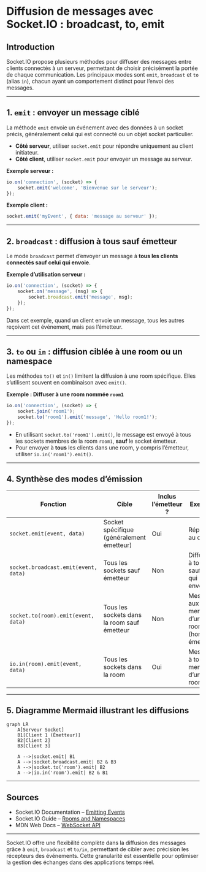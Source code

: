 # Diffusion de messages avec Socket.IO : broadcast, to, emit

## Introduction

Socket.IO propose plusieurs méthodes pour diffuser des messages entre clients connectés à un serveur, permettant de choisir précisément la portée de chaque communication. Les principaux modes sont `emit`, `broadcast` et `to` (alias `in`), chacun ayant un comportement distinct pour l’envoi des messages.

---

## 1. `emit` : envoyer un message ciblé

La méthode `emit` envoie un événement avec des données à un socket précis, généralement celui qui est connecté ou un objet socket particulier.

- **Côté serveur**, utiliser `socket.emit` pour répondre uniquement au client initiateur.
- **Côté client**, utiliser `socket.emit` pour envoyer un message au serveur.

**Exemple serveur :**

```javascript
io.on('connection', (socket) => {
    socket.emit('welcome', 'Bienvenue sur le serveur');
});
```

**Exemple client :**

```javascript
socket.emit('myEvent', { data: 'message au serveur' });
```

---

## 2. `broadcast` : diffusion à tous sauf émetteur

Le mode `broadcast` permet d’envoyer un message à **tous les clients connectés sauf celui qui envoie**.

**Exemple d’utilisation serveur :**

```javascript
io.on('connection', (socket) => {
    socket.on('message', (msg) => {
        socket.broadcast.emit('message', msg);
    });
});
```

Dans cet exemple, quand un client envoie un message, tous les autres reçoivent cet événement, mais pas l’émetteur.

---

## 3. `to` ou `in` : diffusion ciblée à une room ou un namespace

Les méthodes `to()` et `in()` limitent la diffusion à une room spécifique. Elles s’utilisent souvent en combinaison avec `emit()`.

**Exemple : Diffuser à une room nommée `room1`**

```javascript
io.on('connection', (socket) => {
    socket.join('room1');
    socket.to('room1').emit('message', 'Hello room1!');
});
```

- En utilisant `socket.to('room1').emit()`, le message est envoyé à tous les sockets membres de la room `room1`, **sauf** le socket émetteur.
- Pour envoyer à **tous** les clients dans une room, y compris l’émetteur, utiliser `io.in('room1').emit()`.

---

## 4. Synthèse des modes d’émission

| Fonction                 | Cible                                  | Inclus l’émetteur ? | Exemple                                     |
|--------------------------|---------------------------------------|---------------------|---------------------------------------------|
| `socket.emit(event, data)` | Socket spécifique (généralement émetteur) | Oui                 | Réponse au client                             |
| `socket.broadcast.emit(event, data)` | Tous les sockets sauf émetteur          | Non                 | Diffusion à tous sauf celui qui envoie       |
| `socket.to(room).emit(event, data)` | Tous les sockets dans la room sauf émetteur | Non                 | Message aux membres d’une room (hors émetteur) |
| `io.in(room).emit(event, data)` | Tous les sockets dans la room               | Oui                 | Message à tous les membres d’une room         |

---

## 5. Diagramme Mermaid illustrant les diffusions

```mermaid
graph LR
    A[Serveur Socket] 
    B1[Client 1 (Émetteur)]
    B2[Client 2]
    B3[Client 3]

    A -->|socket.emit| B1
    A -->|socket.broadcast.emit| B2 & B3
    A -->|socket.to('room').emit| B2
    A -->|io.in('room').emit| B2 & B1
```

---

## Sources

- Socket.IO Documentation – [Emitting Events](https://socket.io/docs/v4/emitting-events/)  
- Socket.IO Guide – [Rooms and Namespaces](https://socket.io/docs/v4/rooms/)  
- MDN Web Docs – [WebSocket API](https://developer.mozilla.org/en-US/docs/Web/API/WebSocket)  

---

Socket.IO offre une flexibilité complète dans la diffusion des messages grâce à `emit`, `broadcast` et `to/in`, permettant de cibler avec précision les récepteurs des événements. Cette granularité est essentielle pour optimiser la gestion des échanges dans des applications temps réel.